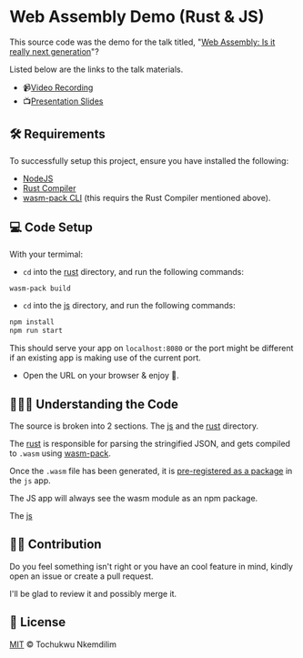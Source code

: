 # Web Assembly Demo (Rust & JS)

This source code was the demo for the talk titled, "[Web Assembly: Is it really next generation](https://bit.ly/recording-wasm-next-generation)"?

Listed below are the links to the talk materials.

- 📹[Video Recording](https://bit.ly/recording-wasm-next-generation)
- 📺[Presentation Slides](https://bit.ly/slide-wasm-next-generation)

## 🛠 Requirements

To successfully setup this project, ensure you have installed the following:

- [NodeJS](https://nodejs.org/)
- [Rust Compiler](https://http://rust-lang.org)
- [wasm-pack CLI](https://github.com/rustwasm/wasm-pack) (this requirs the Rust Compiler mentioned above).

## 💻 Code Setup

With your termimal:

- `cd` into the [rust](./rust) directory, and run the following commands:

```bash
wasm-pack build
```

- `cd` into the [js](./js) directory, and run the following commands:

```bash
npm install
npm run start
```

This should serve your app on `localhost:8080` or the port might be different if an existing app is making use of the current port.

- Open the URL on your browser & enjoy 🚀.

## 👩🏽‍🏫 Understanding the Code

The source is broken into 2 sections. The [js](./js) and the [rust](./rust) directory.

The [rust](./rust) is responsible for parsing the stringified JSON, and gets compiled
to `.wasm` using [wasm-pack](https://github.com/rustwasm/wasm-pack).

Once the `.wasm` file has been generated, it is [pre-registered as a package](./js/package.json) in the
`js` app.

The JS app will always see the wasm module as an npm package.

The [js](./js)

## 💪🏽 Contribution

Do you feel something isn't right or you have an cool feature in mind, kindly open an issue or create a pull request.

I'll be glad to review it and possibly merge it.

## 🔑 License

[MIT](./LICENSE) © Tochukwu Nkemdilim
